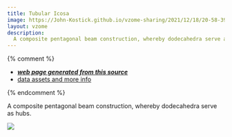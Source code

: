 ```yaml
---
title: Tubular Icosa
image: https://John-Kostick.github.io/vzome-sharing/2021/12/18/20-58-39-Tubuilar-Icosa/Tubuilar-Icosa.png
layout: vzome
description:
  A composite pentagonal beam construction, whereby dodecahedra serve as hubs.
---
```


{% comment %}
 - [***web page generated from this source***][post]
 - [data assets and more info][github]

[post]: <https://John-Kostick.github.io/vzome-sharing/2021/12/18/Tubuilar-Icosa-20-58-39.html>
[github]: <https://github.com/John-Kostick/vzome-sharing/tree/main/2021/12/18/20-58-39-Tubuilar-Icosa/>
{% endcomment %}

A composite pentagonal beam construction, whereby dodecahedra serve as hubs.

<vzome-viewer style="width: 100%; height: 65vh;"
       src="https://John-Kostick.github.io/vzome-sharing/2021/12/18/20-58-39-Tubuilar-Icosa/Tubuilar-Icosa.vZome" >
  <img src="https://John-Kostick.github.io/vzome-sharing/2021/12/18/20-58-39-Tubuilar-Icosa/Tubuilar-Icosa.png" />
</vzome-viewer>
